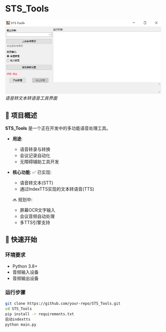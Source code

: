 # STS_Tools

![工具界面](Example.PNG)  
*语音转文本转语音工具界面*

## 📖 项目概述
**STS_Tools** 是一个正在开发中的多功能语音处理工具。

- **用途**:
  - 语音转录与转换
  - 会议记录自动化
  - 无障碍辅助工具开发

- **核心功能**:
  ✅ 已实现:
  - 语音转文本(STT)
  - 通过IndexTTS实现的文本转语音(TTS)
  
  🔜 规划中:
  - 屏幕OCR文字输入
  - 会议音频自动处理
  - 多TTS引擎支持

## 🚀 快速开始

### 环境要求
- Python 3.8+
- 音频输入设备
- 音频输出设备

### 运行步骤
```bash
git clone https://github.com/your-repo/STS_Tools.git
cd STS_Tools
pip install -r requirements.txt
启动indextts
python main.py
